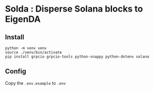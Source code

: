 # Solda : Disperse Solana blocks to EigenDA

## Install
```
python -m venv venv
source ./venv/bin/activate
pip install grpcio grpcio-tools python-snappy python-dotenv solana
```

## Config
Copy the `.env.example` to `.env`
